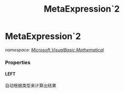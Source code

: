 ﻿---
title: MetaExpression`2
---

# MetaExpression`2
_namespace: [Microsoft.VisualBasic.Mathematical](N-Microsoft.VisualBasic.Mathematical.html)_





### Properties

#### LEFT
自动根据类型来计算出结果

